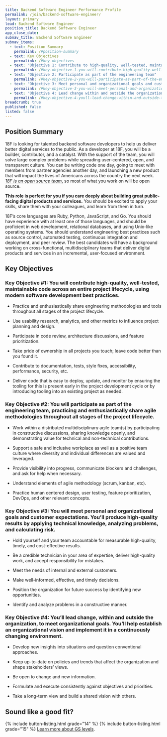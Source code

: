 ```yaml
---
title: Backend Software Engineer Performance Profile
permalink: /join/backend-software-engineer/
layout: primary
lead: Backend Software Engineer
position_title: Backend Software Engineer
app_close_date:
subnav_title: Backend Software Engineer
subnav_items:
  - text: Position Summary
    permalink: /#position-summary
  - text: Key Objectives
    permalink: /#key-objectives
  - text: "Objective 1: Contribute to high-quality, well-tested, maintainable code"
    permalink: /#key-objective-1-you-will-contribute-high-quality-well-tested-maintainable-code-across-an-entire-project-lifecycle-using-modern-software-development-best-practices
  - text: "Objective 2: Participate as part of the engineering team"
    permalink: /#key-objective-2-you-will-participate-as-part-of-the-engineering-team-practicing-and-enthusiastically-share-agile-methodologies-throughout-all-stages-of-the-project-lifecycle
  - text: "Objective 3: Meet personal and organizational goals and customer expectations"
    permalink: /#key-objective-3-you-will-meet-personal-and-organizational-goals-and-customer-expectations-youll-produce-high-quality-results-by-applying-technical-knowledge-analyzing-problems-and-calculating-risk
  - text: "Objective 4: Lead change within and outside the organization"
    permalink: /#key-objective-4-youll-lead-change-within-and-outside-the-organization-to-meet-organizational-goals-youll-help-establish-an-organizational-vision-and-implement-it-in-a-continuously-changing-environment
breadcrumb: true
published: false
listed: false
---
```


## Position Summary

18F is looking for talented backend software developers to help us deliver better digital services to the public. As a developer at 18F, you will be a builder, contributor, and a catalyst. With the support of the team, you will solve large complex problems while spreading user-centered, open, and transparent culture. You can be writing code one day, going to meet with members from partner agencies another day, and launching a new product that will impact the lives of Americans across the country the next week. [*18F is an open source team*](https://18f.gsa.gov/2014/07/29/18f-an-open-source-team/), so most of what you work on will be open source.

**This role is perfect for you if you care deeply about building great public-facing digital products and services.** You should be excited to apply your skills, share them with your colleagues, and learn from them in turn.

18F’s core languages are Ruby, Python, JavaScript, and Go. You should have experience with at least one of those languages, and should be proficient in web development, relational databases, and using Unix-like operating systems. You should understand engineering best practices such as source control, automated testing, continuous integration and deployment, and peer review. The best candidates will have a background working on cross-functional, multidisciplinary teams that deliver digital products and services in an incremental, user-focused environment.

## Key Objectives

### Key Objective #1: You will contribute high-quality, well-tested, maintainable code across an entire project lifecycle, using modern software development best practices.

-   Practice and enthusiastically share engineering methodologies and tools throughout all stages of the project lifecycle.

-   Use usability research, analytics, and other metrics to influence project planning and design.

-   Participate in code review, architecture discussions, and feature prioritization.

-   Take pride of ownership in all projects you touch; leave code better than you found it.

-   Contribute to documentation, tests, style fixes, accessibility, performance, security, etc.

-   Deliver code that is easy to deploy, update, and monitor by ensuring the tooling for this is present early in the project development cycle or by introducing tooling into an existing project as needed.

### Key Objective #2: You will participate as part of the engineering team, practicing and enthusiastically share agile methodologies throughout all stages of the project lifecycle.

-   Work within a distributed multidisciplinary agile team(s) by participating in constructive discussions, sharing knowledge openly, and demonstrating value for technical and non-technical contributions.

-   Support a safe and inclusive workplace as well as a positive team culture where diversity and individual differences are valued and leveraged.

-   Provide visibility into progress, communicate blockers and challenges, and ask for help when necessary.

-   Understand elements of agile methodology (scrum, kanban, etc).

-   Practice human centered design, user testing, feature prioritization, DevOps, and other relevant concepts.

### Key Objective #3: You will meet personal and organizational goals and customer expectations. You’ll produce high-quality results by applying technical knowledge, analyzing problems, and calculating risk.

-   Hold yourself and your team accountable for measurable high-quality, timely, and cost-effective results.

-   Be a credible technician in your area of expertise, deliver high-quality work, and accept responsibility for mistakes.

-   Meet the needs of internal and external customers.

-   Make well-informed, effective, and timely decisions.

-   Position the organization for future success by identifying new opportunities.

-   Identify and analyze problems in a constructive manner.

### Key Objective #4: You’ll lead change, within and outside the organization, to meet organizational goals. You’ll help establish an organizational vision and implement it in a continuously changing environment.

-   Develop new insights into situations and question conventional approaches.

-   Keep up-to-date on policies and trends that affect the organization and shape stakeholders’ views.

-   Be open to change and new information.

-   Formulate and execute consistently against objectives and priorities.

-   Take a long-term view and build a shared vision with others.

## Sound like a good fit?

{% include button-listing.html grade="14" %}
{% include button-listing.html grade="15" %}
[Learn more about GS levels](https://18f.gsa.gov/join/#government-pay-grades).
